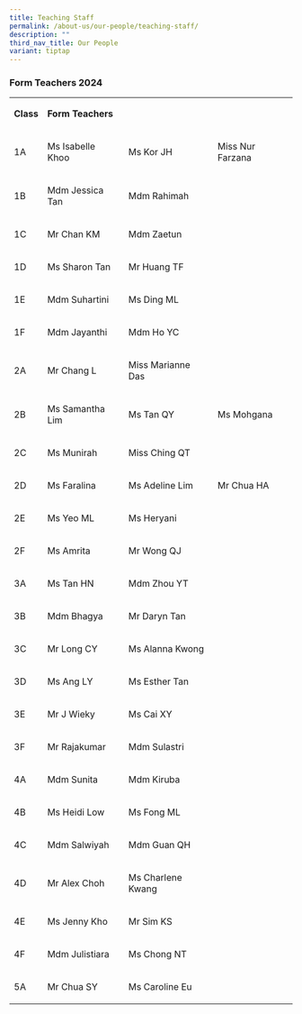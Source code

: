 ```yaml
---
title: Teaching Staff
permalink: /about-us/our-people/teaching-staff/
description: ""
third_nav_title: Our People
variant: tiptap
---
```

<h3>Form Teachers 2024</h3><table><tbody><tr><td rowspan="1" colspan="1"><p><strong>Class</strong></p></td><td rowspan="1" colspan="2"><p><strong>Form Teachers</strong></p></td><td rowspan="1" colspan="1"><p></p></td></tr><tr><td rowspan="1" colspan="1"><p>1A</p></td><td rowspan="1" colspan="1"><p>Ms Isabelle Khoo</p></td><td rowspan="1" colspan="1"><p>Ms Kor JH</p></td><td rowspan="1" colspan="1"><p>Miss Nur Farzana</p></td></tr><tr><td rowspan="1" colspan="1"><p>1B</p></td><td rowspan="1" colspan="1"><p>Mdm Jessica Tan</p></td><td rowspan="1" colspan="1"><p>Mdm Rahimah</p></td><td rowspan="1" colspan="1"><p></p></td></tr><tr><td rowspan="1" colspan="1"><p>1C</p></td><td rowspan="1" colspan="1"><p>Mr Chan KM</p></td><td rowspan="1" colspan="1"><p>Mdm Zaetun</p></td><td rowspan="1" colspan="1"><p></p></td></tr><tr><td rowspan="1" colspan="1"><p>1D</p></td><td rowspan="1" colspan="1"><p>Ms Sharon Tan</p></td><td rowspan="1" colspan="1"><p>Mr Huang TF</p></td><td rowspan="1" colspan="1"><p></p></td></tr><tr><td rowspan="1" colspan="1"><p>1E</p></td><td rowspan="1" colspan="1"><p>Mdm Suhartini</p></td><td rowspan="1" colspan="1"><p>Ms Ding ML</p></td><td rowspan="1" colspan="1"><p></p></td></tr><tr><td rowspan="1" colspan="1"><p>1F</p></td><td rowspan="1" colspan="1"><p>Mdm Jayanthi</p></td><td rowspan="1" colspan="1"><p>Mdm Ho YC</p></td><td rowspan="1" colspan="1"><p></p><p></p></td></tr><tr><td rowspan="1" colspan="1"><p>2A</p></td><td rowspan="1" colspan="1"><p>Mr Chang L</p></td><td rowspan="1" colspan="1"><p>Miss Marianne Das</p></td><td rowspan="1" colspan="1"><p></p></td></tr><tr><td rowspan="1" colspan="1"><p>2B</p></td><td rowspan="1" colspan="1"><p>Ms Samantha Lim</p></td><td rowspan="1" colspan="1"><p>Ms Tan QY</p></td><td rowspan="1" colspan="1"><p>Ms Mohgana</p></td></tr><tr><td rowspan="1" colspan="1"><p>2C</p></td><td rowspan="1" colspan="1"><p>Ms Munirah</p></td><td rowspan="1" colspan="1"><p>Miss Ching QT</p></td><td rowspan="1" colspan="1"><p></p></td></tr><tr><td rowspan="1" colspan="1"><p>2D</p></td><td rowspan="1" colspan="1"><p>Ms Faralina</p></td><td rowspan="1" colspan="1"><p>Ms Adeline Lim</p></td><td rowspan="1" colspan="1"><p>Mr Chua HA</p></td></tr><tr><td rowspan="1" colspan="1"><p>2E</p></td><td rowspan="1" colspan="1"><p>Ms Yeo ML</p></td><td rowspan="1" colspan="1"><p>Ms Heryani</p></td><td rowspan="1" colspan="1"><p></p></td></tr><tr><td rowspan="1" colspan="1"><p>2F</p></td><td rowspan="1" colspan="1"><p>Ms Amrita</p></td><td rowspan="1" colspan="1"><p>Mr Wong QJ</p></td><td rowspan="1" colspan="1"><p></p></td></tr><tr><td rowspan="1" colspan="1"><p>3A</p></td><td rowspan="1" colspan="1"><p>Ms Tan HN</p></td><td rowspan="1" colspan="1"><p>Mdm Zhou YT</p></td><td rowspan="1" colspan="1"><p></p></td></tr><tr><td rowspan="1" colspan="1"><p>3B</p></td><td rowspan="1" colspan="1"><p>Mdm Bhagya</p></td><td rowspan="1" colspan="1"><p>Mr Daryn Tan</p></td><td rowspan="1" colspan="1"><p></p></td></tr><tr><td rowspan="1" colspan="1"><p>3C</p></td><td rowspan="1" colspan="1"><p>Mr Long CY</p></td><td rowspan="1" colspan="1"><p>Ms Alanna Kwong</p></td><td rowspan="1" colspan="1"><p></p></td></tr><tr><td rowspan="1" colspan="1"><p>3D</p></td><td rowspan="1" colspan="1"><p>Ms Ang LY</p></td><td rowspan="1" colspan="1"><p>Ms Esther Tan</p></td><td rowspan="1" colspan="1"><p></p></td></tr><tr><td rowspan="1" colspan="1"><p>3E</p></td><td rowspan="1" colspan="1"><p>Mr J Wieky</p></td><td rowspan="1" colspan="1"><p>Ms Cai XY</p></td><td rowspan="1" colspan="1"><p></p></td></tr><tr><td rowspan="1" colspan="1"><p>3F</p></td><td rowspan="1" colspan="1"><p>Mr Rajakumar</p></td><td rowspan="1" colspan="1"><p>Mdm Sulastri</p></td><td rowspan="1" colspan="1"><p></p></td></tr><tr><td rowspan="1" colspan="1"><p>4A</p></td><td rowspan="1" colspan="1"><p>Mdm Sunita</p></td><td rowspan="1" colspan="1"><p>Mdm Kiruba</p></td><td rowspan="1" colspan="1"><p></p></td></tr><tr><td rowspan="1" colspan="1"><p>4B</p></td><td rowspan="1" colspan="1"><p>Ms Heidi Low</p></td><td rowspan="1" colspan="1"><p>Ms Fong ML</p></td><td rowspan="1" colspan="1"><p></p></td></tr><tr><td rowspan="1" colspan="1"><p>4C</p></td><td rowspan="1" colspan="1"><p>Mdm Salwiyah</p></td><td rowspan="1" colspan="1"><p>Mdm Guan QH</p></td><td rowspan="1" colspan="1"><p></p></td></tr><tr><td rowspan="1" colspan="1"><p>4D</p></td><td rowspan="1" colspan="1"><p>Mr Alex Choh</p></td><td rowspan="1" colspan="1"><p>Ms Charlene Kwang</p></td><td rowspan="1" colspan="1"><p></p></td></tr><tr><td rowspan="1" colspan="1"><p>4E</p></td><td rowspan="1" colspan="1"><p>Ms Jenny Kho</p></td><td rowspan="1" colspan="1"><p>Mr Sim KS</p></td><td rowspan="1" colspan="1"><p></p></td></tr><tr><td rowspan="1" colspan="1"><p>4F</p></td><td rowspan="1" colspan="1"><p>Mdm Julistiara</p></td><td rowspan="1" colspan="1"><p>Ms Chong NT</p></td><td rowspan="1" colspan="1"><p></p></td></tr><tr><td rowspan="1" colspan="1"><p>5A</p></td><td rowspan="1" colspan="1"><p>Mr Chua SY</p></td><td rowspan="1" colspan="1"><p>Ms Caroline Eu</p></td><td rowspan="1" colspan="1"><p></p></td></tr></tbody></table><p></p>